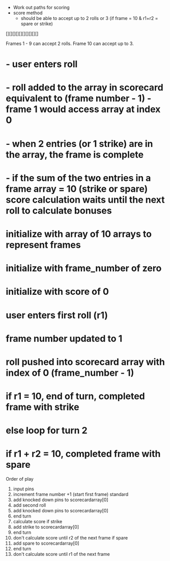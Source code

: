- Work out paths for scoring
- score method
  - should be able to accept up to 2 rolls or 3 (if frame = 10 & r1+r2 = spare or strike)

[][][][][][][][][][]

Frames 1 - 9 can accept 2 rolls.
Frame 10 can accept up to 3.

# - user enters roll
# - roll added to the array in scorecard equivalent to (frame number - 1) - frame 1 would access array at index 0
# - when 2 entries (or 1 strike) are in the array, the frame is complete
# - if the sum of the two entries in a frame array = 10 (strike or spare) score calculation waits until the next roll to calculate bonuses

# initialize with array of 10 arrays to represent frames
# initialize with frame_number of zero
# initialize with score of 0

# user enters first roll (r1)
#   frame number updated to 1
#   roll pushed into scorecard array with index of 0 (frame_number - 1)
#   if r1 = 10, end of turn, completed frame with strike
#   else loop for turn 2
#     if r1 + r2 = 10, completed frame with spare


Order of play
  1) input pins
  2) increment frame number +1 (start first frame)
standard
  3) add knocked down pins to scorecardarray[0]
  4) add second roll
  5) add knocked down pins to scorecardarray[0]
  6) end turn
  7) calculate score
if strike
  3) add strike to scorecardarray[0]
  4) end turn
  5) don't calculate score until r2 of the next frame
if spare
  3) add spare to scorecardarray[0]
  4) end turn
  5) don't calculate score until r1 of the next frame